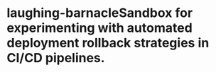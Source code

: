 # laughing-barnacleSandbox for experimenting with automated deployment rollback strategies in CI/CD pipelines.
